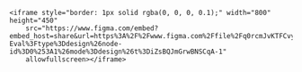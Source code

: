 <!DOCTYPE html>
<html lang="fr">

<head>
    <meta charset="UTF-8">
    <meta name="viewport" content="width=device-width, initial-scale=1.0">
    <title>Accueil</title>
    <link rel="stylesheet" href="style.css">
</head>

<body>

    <iframe style="border: 1px solid rgba(0, 0, 0, 0.1);" width="800" height="450"
        src="https://www.figma.com/embed?embed_host=share&url=https%3A%2F%2Fwww.figma.com%2Ffile%2Fq0rcmJvKTFCvy21sffIhhh%2FForum-Eval%3Ftype%3Ddesign%26node-id%3D0%253A1%26mode%3Ddesign%26t%3DiZsBQJmGrwBNSCqA-1"
        allowfullscreen></iframe>

</body>

</html>
